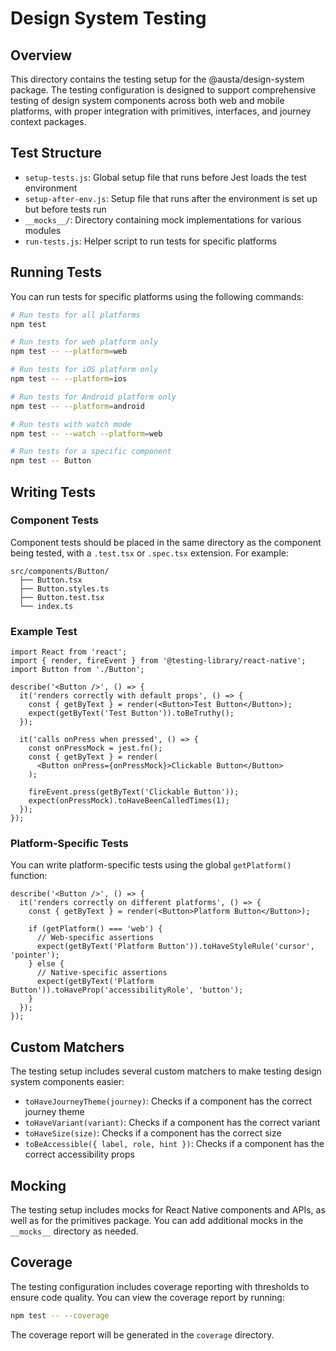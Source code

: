 # Design System Testing

## Overview

This directory contains the testing setup for the @austa/design-system package. The testing configuration is designed to support comprehensive testing of design system components across both web and mobile platforms, with proper integration with primitives, interfaces, and journey context packages.

## Test Structure

- `setup-tests.js`: Global setup file that runs before Jest loads the test environment
- `setup-after-env.js`: Setup file that runs after the environment is set up but before tests run
- `__mocks__/`: Directory containing mock implementations for various modules
- `run-tests.js`: Helper script to run tests for specific platforms

## Running Tests

You can run tests for specific platforms using the following commands:

```bash
# Run tests for all platforms
npm test

# Run tests for web platform only
npm test -- --platform=web

# Run tests for iOS platform only
npm test -- --platform=ios

# Run tests for Android platform only
npm test -- --platform=android

# Run tests with watch mode
npm test -- --watch --platform=web

# Run tests for a specific component
npm test -- Button
```

## Writing Tests

### Component Tests

Component tests should be placed in the same directory as the component being tested, with a `.test.tsx` or `.spec.tsx` extension. For example:

```
src/components/Button/
  ├── Button.tsx
  ├── Button.styles.ts
  ├── Button.test.tsx
  └── index.ts
```

### Example Test

```tsx
import React from 'react';
import { render, fireEvent } from '@testing-library/react-native';
import Button from './Button';

describe('<Button />', () => {
  it('renders correctly with default props', () => {
    const { getByText } = render(<Button>Test Button</Button>);
    expect(getByText('Test Button')).toBeTruthy();
  });

  it('calls onPress when pressed', () => {
    const onPressMock = jest.fn();
    const { getByText } = render(
      <Button onPress={onPressMock}>Clickable Button</Button>
    );
    
    fireEvent.press(getByText('Clickable Button'));
    expect(onPressMock).toHaveBeenCalledTimes(1);
  });
});
```

### Platform-Specific Tests

You can write platform-specific tests using the global `getPlatform()` function:

```tsx
describe('<Button />', () => {
  it('renders correctly on different platforms', () => {
    const { getByText } = render(<Button>Platform Button</Button>);
    
    if (getPlatform() === 'web') {
      // Web-specific assertions
      expect(getByText('Platform Button')).toHaveStyleRule('cursor', 'pointer');
    } else {
      // Native-specific assertions
      expect(getByText('Platform Button')).toHaveProp('accessibilityRole', 'button');
    }
  });
});
```

## Custom Matchers

The testing setup includes several custom matchers to make testing design system components easier:

- `toHaveJourneyTheme(journey)`: Checks if a component has the correct journey theme
- `toHaveVariant(variant)`: Checks if a component has the correct variant
- `toHaveSize(size)`: Checks if a component has the correct size
- `toBeAccessible({ label, role, hint })`: Checks if a component has the correct accessibility props

## Mocking

The testing setup includes mocks for React Native components and APIs, as well as for the primitives package. You can add additional mocks in the `__mocks__` directory as needed.

## Coverage

The testing configuration includes coverage reporting with thresholds to ensure code quality. You can view the coverage report by running:

```bash
npm test -- --coverage
```

The coverage report will be generated in the `coverage` directory.